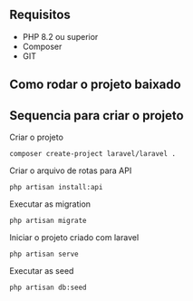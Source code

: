 ## Requisitos 

* PHP 8.2 ou superior
* Composer
* GIT

## Como rodar o projeto baixado

## Sequencia para criar o projeto

Criar o projeto
```
composer create-project laravel/laravel .
```

Criar o arquivo de rotas para API
```
php artisan install:api
```

Executar as migration
```
php artisan migrate
```

Iniciar o projeto criado com laravel 
```
php artisan serve 
```

Executar as seed
```
php artisan db:seed
```

